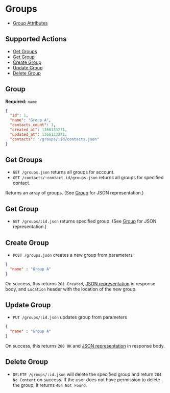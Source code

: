 # Groups

* [Group Attributes](#group)

## Supported Actions

* [Get Groups](#get-groups)
* [Get Group](#get-group)
* [Create Group](#create-group)
* [Update Group](#update-group)
* [Delete Group](#delete-group)

## Group

**Required:** ```name```

```json
{
  "id": 1,
  "name": "Group A",
  "contacts_count": 1,
  "created_at": 1366133271,
  "updated_at": 1366133271,
  "contacts": "/groups/:id/contacts.json"
}
```

## Get Groups

* ```GET /groups.json``` returns all groups for account.
* ```GET /contacts/:contact_id/groups.json``` returns all groups for specified contact.

Returns an array of groups. (See [Group](#group) for JSON representation.)

## Get Group

 * ```GET /groups/:id.json``` returns specified group. (See [Group](#group) for JSON representation.)

## Create Group

* ```POST /groups.json``` creates a new group from parameters

```json
{
  "name" : "Group A"
}
```

On success, this returns ```201 Created```, [JSON representation](#group) in response body, and ```Location``` header with the location of the new group.

## Update Group

* ```PUT /groups/:id.json``` updates group from parameters

```json
{
  "name" : "Group A"
}
```

On success, this returns ```200 OK``` and [JSON representation](#group) in response body.

## Delete Group

* ```DELETE /groups/:id.json``` will delete the specified group and return ```204 No Content``` on success. If the user does not have permission to delete the group, it returns ```404 Not Found```.
